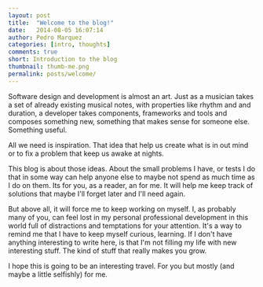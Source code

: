 ```yaml
---
layout: post
title:  "Welcome to the blog!"
date:   2014-08-05 16:07:14
author: Pedro Marquez
categories: [intro, thoughts]
comments: true
short: Introduction to the blog
thumbnail: thumb-me.png
permalink: posts/welcome/
---
```


Software design and development is almost an art. Just as a musician takes a set of already existing musical notes, with properties like rhythm and and duration, 
a developer takes components, frameworks and tools and composes something new, something that makes sense for someone else. Something useful.

All we need is inspiration. That idea that help us create what is in out mind or to fix a problem that keep us awake at nights.

This blog is about those ideas. About the small problems I have, or tests I do that in some way can help anyone else to maybe not spend as much time as I do on them.
Its for you, as a reader, an for me. It will help me keep track of solutions that maybe I'll forget later and I'll need again.

But above all, it will force me to keep working on myself. I, as probably many of you, can feel lost in my personal professional development in this world full 
of distractions and temptations for your attention. It's a way to remind me that I have to keep myself curious, learning. If I don't have anything interesting to write 
here, is that I'm not filling my life with new interesting stuff. The kind of stuff that really makes you grow.


I hope this is going to be an interesting travel. For you but mostly (and maybe a little selfishly) for me.
